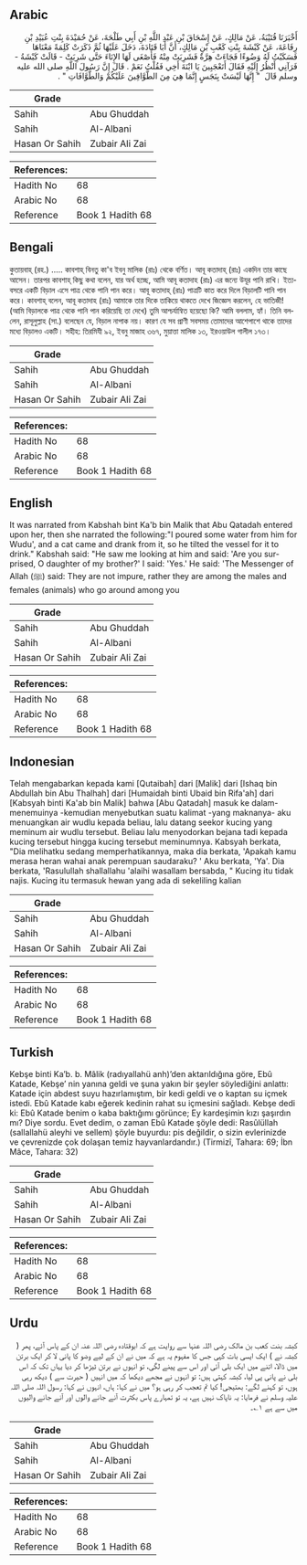 ## Arabic


<div dir="rtl" lang="ar" style={{fontSize:'larger',backgroundColor:'#f8f9fa',padding:20}}>
أَخْبَرَنَا قُتَيْبَةُ، عَنْ مَالِكٍ، عَنْ إِسْحَاقَ بْنِ عَبْدِ اللَّهِ بْنِ أَبِي طَلْحَةَ، عَنْ حُمَيْدَةَ بِنْتِ عُبَيْدِ بْنِ رِفَاعَةَ، عَنْ كَبْشَةَ بِنْتِ كَعْبِ بْنِ مَالِكٍ، أَنَّ أَبَا قَتَادَةَ، دَخَلَ عَلَيْهَا ثُمَّ ذَكَرَتْ كَلِمَةً مَعْنَاهَا فَسَكَبْتُ لَهُ وَضُوءًا فَجَاءَتْ هِرَّةٌ فَشَرِبَتْ مِنْهُ فَأَصْغَى لَهَا الإِنَاءَ حَتَّى شَرِبَتْ - قَالَتْ كَبْشَةُ - فَرَآنِي أَنْظُرُ إِلَيْهِ فَقَالَ أَتَعْجَبِينَ يَا ابْنَةَ أَخِي فَقُلْتُ نَعَمْ ‏.‏ قَالَ إِنَّ رَسُولَ اللَّهِ صلى الله عليه وسلم قَالَ ‏ "‏ إِنَّهَا لَيْسَتْ بِنَجَسٍ إِنَّمَا هِيَ مِنَ الطَّوَّافِينَ عَلَيْكُمْ وَالطَّوَّافَاتِ ‏"‏ ‏.‏
</div>
<div style={{backgroundColor:'#f8f9fa',padding:20, marginBottom: 10}}><table> <thead> <tr> <th>Grade</th> <th></th> </tr> </thead> <tbody> <tr><td>Sahih</td><td>Abu Ghuddah</td></tr><tr><td>Sahih</td><td>Al-Albani</td></tr><tr><td>Hasan Or Sahih</td><td>Zubair Ali Zai</td></tr></tbody></table><table> <thead> <tr> <th>References:</th> <th></th> </tr> </thead> <tbody><tr><td>Hadith No</td><td>68</td></tr><tr><td>Arabic No</td><td>68</td></tr><tr><td>Reference</td><td>Book 1 Hadith 68</td></tr></tbody></table></div>

## Bengali


<div dir="ltr" lang="bn" style={{fontSize:'larger',backgroundColor:'#f8f9fa',padding:20}}>
কুতায়বাহ্ (রহ.) ..... কাবশাহ্ বিনতু কা'ব ইবনু মালিক (রাঃ) থেকে বর্ণিত। আবূ কতাদাহ্ (রাঃ) একদিন তার কাছে আসেন। তারপর কাবশাহ্ কিছু কথা বলেন, যার অর্থ হচ্ছে, আমি আবূ কতাদাহ (রাঃ) এর জন্যে উযূর পানি রাখি। ইত্যবসরে একটি বিড়াল এসে পাত্র থেকে পানি পান করে। আবূ কতাদাহ্ (রাঃ) পাত্রটি কাত করে দিলে বিড়ালটি পানি পান করে। কাবশাহ্ বলেন, আবূ কতাদাহ (রাঃ) আমাকে তার দিকে তাকিয়ে থাকতে দেখে জিজ্ঞেস করলেন, হে ভাতিজী! (আমি বিড়ালকে পাত্র থেকে পানি পান করিয়েছি তা দেখে) তুমি আশ্চর্যান্বিত হয়েছো কি? আমি বললাম, হ্যাঁ। তিনি বললেন, রাসূলুল্লাহ (সা.) বলেছেন যে, বিড়াল নাপাক নয়। কারণ যে সব প্রাণী সবসময় তোমাদের আশেপাশে থাকে তাদের মধ্যে বিড়ালও একটি। সহীহ: তিরমিযী ৯২, ইবনু মাজাহ ৩৬৭, মুয়াত্তা মালিক ১৩, ইরওয়াউল গালীল ১৭৩।
</div>
<div style={{backgroundColor:'#f8f9fa',padding:20, marginBottom: 10}}><table> <thead> <tr> <th>Grade</th> <th></th> </tr> </thead> <tbody> <tr><td>Sahih</td><td>Abu Ghuddah</td></tr><tr><td>Sahih</td><td>Al-Albani</td></tr><tr><td>Hasan Or Sahih</td><td>Zubair Ali Zai</td></tr></tbody></table><table> <thead> <tr> <th>References:</th> <th></th> </tr> </thead> <tbody><tr><td>Hadith No</td><td>68</td></tr><tr><td>Arabic No</td><td>68</td></tr><tr><td>Reference</td><td>Book 1 Hadith 68</td></tr></tbody></table></div>

## English


<div dir="ltr" lang="en" style={{fontSize:'larger',backgroundColor:'#f8f9fa',padding:20}}>
It was narrated from Kabshah bint Ka'b bin Malik that Abu Qatadah entered upon her, then she narrated the following:"I poured some water from him for Wudu', and a cat came and drank from it, so he tilted the vessel for it to drink." Kabshah said: "He saw me looking at him and said: 'Are you surprised, O daughter of my brother?' I said: 'Yes.' He said: 'The Messenger of Allah (ﷺ) said: They are not impure, rather they are among the males and females (animals) who go around among you
</div>
<div style={{backgroundColor:'#f8f9fa',padding:20, marginBottom: 10}}><table> <thead> <tr> <th>Grade</th> <th></th> </tr> </thead> <tbody> <tr><td>Sahih</td><td>Abu Ghuddah</td></tr><tr><td>Sahih</td><td>Al-Albani</td></tr><tr><td>Hasan Or Sahih</td><td>Zubair Ali Zai</td></tr></tbody></table><table> <thead> <tr> <th>References:</th> <th></th> </tr> </thead> <tbody><tr><td>Hadith No</td><td>68</td></tr><tr><td>Arabic No</td><td>68</td></tr><tr><td>Reference</td><td>Book 1 Hadith 68</td></tr></tbody></table></div>

## Indonesian


<div dir="ltr" lang="id" style={{fontSize:'larger',backgroundColor:'#f8f9fa',padding:20}}>
Telah mengabarkan kepada kami [Qutaibah] dari [Malik] dari [Ishaq bin Abdullah bin Abu Thalhah] dari [Humaidah binti Ubaid bin Rifa'ah] dari [Kabsyah binti Ka'ab bin Malik] bahwa [Abu Qatadah] masuk ke dalam-menemuinya -kemudian menyebutkan suatu kalimat -yang maknanya- aku menuangkan air wudlu kepada beliau, lalu datang seekor kucing yang meminum air wudlu tersebut. Beliau lalu menyodorkan bejana tadi kepada kucing tersebut hingga kucing tersebut meminumnya. Kabsyah berkata, "Dia melihatku sedang memperhatikannya, maka dia berkata, 'Apakah kamu merasa heran wahai anak perempuan saudaraku? ' Aku berkata, 'Ya'. Dia berkata, 'Rasulullah shallallahu 'alaihi wasallam bersabda, " Kucing itu tidak najis. Kucing itu termasuk hewan yang ada di sekeliling kalian
</div>
<div style={{backgroundColor:'#f8f9fa',padding:20, marginBottom: 10}}><table> <thead> <tr> <th>Grade</th> <th></th> </tr> </thead> <tbody> <tr><td>Sahih</td><td>Abu Ghuddah</td></tr><tr><td>Sahih</td><td>Al-Albani</td></tr><tr><td>Hasan Or Sahih</td><td>Zubair Ali Zai</td></tr></tbody></table><table> <thead> <tr> <th>References:</th> <th></th> </tr> </thead> <tbody><tr><td>Hadith No</td><td>68</td></tr><tr><td>Arabic No</td><td>68</td></tr><tr><td>Reference</td><td>Book 1 Hadith 68</td></tr></tbody></table></div>

## Turkish


<div dir="ltr" lang="tr" style={{fontSize:'larger',backgroundColor:'#f8f9fa',padding:20}}>
Kebşe binti Ka’b. b. Mâlik (radıyallahü anh)’den aktarıldığına göre, Ebû Katade, Kebşe’ nin yanına geldi ve şuna yakın bir şeyler söylediğini anlattı: Katade için abdest suyu hazırlamıştım, bir kedi geldi ve o kaptan su içmek istedi. Ebû Katade kabı eğerek kedinin rahat su içmesini sağladı. Kebşe dedi ki: Ebû Katade benim o kaba baktığımı görünce; Ey kardeşimin kızı şaşırdın mı? Diye sordu. Evet dedim, o zaman Ebû Katade şöyle dedi: Rasûlüllah (sallallahü aleyhi ve sellem) şöyle buyurdu: pis değildir, o sizin evlerinizde ve çevrenizde çok dolaşan temiz hayvanlardandır.) (Tirmizî, Tahara: 69; İbn Mâce, Tahara: 32)
</div>
<div style={{backgroundColor:'#f8f9fa',padding:20, marginBottom: 10}}><table> <thead> <tr> <th>Grade</th> <th></th> </tr> </thead> <tbody> <tr><td>Sahih</td><td>Abu Ghuddah</td></tr><tr><td>Sahih</td><td>Al-Albani</td></tr><tr><td>Hasan Or Sahih</td><td>Zubair Ali Zai</td></tr></tbody></table><table> <thead> <tr> <th>References:</th> <th></th> </tr> </thead> <tbody><tr><td>Hadith No</td><td>68</td></tr><tr><td>Arabic No</td><td>68</td></tr><tr><td>Reference</td><td>Book 1 Hadith 68</td></tr></tbody></table></div>

## Urdu


<div dir="rtl" lang="ur" style={{fontSize:'larger',backgroundColor:'#f8f9fa',padding:20}}>
کبشہ بنت کعب بن مالک رضی اللہ عنہا سے روایت ہے کہ ابوقتادہ رضی اللہ عنہ ان کے پاس آئے، پھر ( کبشہ نے ) ایک ایسی بات کہی جس کا مفہوم یہ ہے کہ میں نے ان کے لیے وضو کا پانی لا کر ایک برتن میں ڈالا، اتنے میں ایک بلی آئی اور اس سے پینے لگی، تو انہوں نے برتن ٹیڑھا کر دیا یہاں تک کہ اس بلی نے پانی پی لیا، کبشہ کہتی ہیں: تو انہوں نے مجھے دیکھا کہ میں انہیں ( حیرت سے ) دیکھ رہی ہوں، تو کہنے لگے: بھتیجی! کیا تم تعجب کر رہی ہو؟ میں نے کہا: ہاں، انہوں نے کہا: رسول اللہ صلی اللہ علیہ وسلم نے فرمایا: یہ ناپاک نہیں ہے، یہ تو تمہارے پاس بکثرت آنے جانے والوں اور آنے جانے والیوں میں سے ہے ۱؎۔
</div>
<div style={{backgroundColor:'#f8f9fa',padding:20, marginBottom: 10}}><table> <thead> <tr> <th>Grade</th> <th></th> </tr> </thead> <tbody> <tr><td>Sahih</td><td>Abu Ghuddah</td></tr><tr><td>Sahih</td><td>Al-Albani</td></tr><tr><td>Hasan Or Sahih</td><td>Zubair Ali Zai</td></tr></tbody></table><table> <thead> <tr> <th>References:</th> <th></th> </tr> </thead> <tbody><tr><td>Hadith No</td><td>68</td></tr><tr><td>Arabic No</td><td>68</td></tr><tr><td>Reference</td><td>Book 1 Hadith 68</td></tr></tbody></table></div>